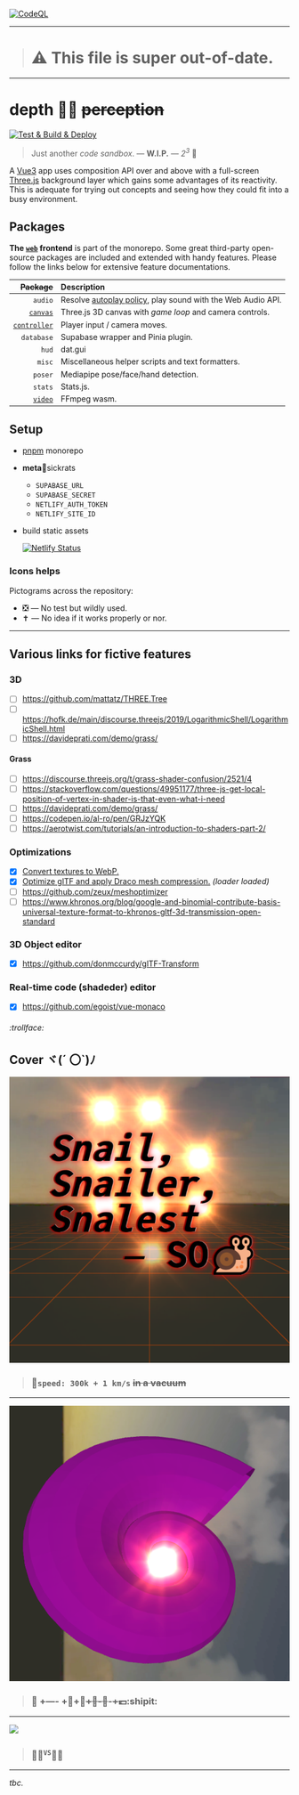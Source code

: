 [![CodeQL](https://github.com/SubZtep/depth/actions/workflows/codeql-analysis.yml/badge.svg)](https://github.com/SubZtep/depth/actions/workflows/codeql-analysis.yml)

---

> # :warning: This file is super out-of-date.

---

# depth 🧘‍♀️ ~~perception~~

[![Test & Build & Deploy](https://github.com/SubZtep/depth/actions/workflows/deploy.yml/badge.svg)](https://github.com/SubZtep/depth/actions/workflows/deploy.yml)

> Just another _code sandbox_. — **W.I.P.** — _2<sup>3</sup>_ :balloon:

A [Vue3](https://v3.vuejs.org/api/sfc-script-setup.html) app uses composition API over and above with a full-screen [Three.js](https://threejs.org/) background layer which gains some advantages of its reactivity. This is adequate for trying out concepts and seeing how they could fit into a busy environment.

## Packages

**The [`web`](./web#readme) frontend** is part of the monorepo. Some great third-party open-source packages are included and extended with handy features. Please follow the links below for extensive feature documentations.

|                                ~~Package~~ | Description                                                                                                         |
| -----------------------------------------: | :------------------------------------------------------------------------------------------------------------------ |
|                                    `audio` | Resolve [autoplay policy](https://developer.chrome.com/blog/autoplay/#webaudio), play sound with the Web Audio API. |
|         [`canvas`](packages/canvas#readme) | Three.js 3D canvas with _game loop_ and camera controls.                                                            |
| [`controller`](packages/controller#readme) | Player input / camera moves.                                                                                        |
|                                 `database` | Supabase wrapper and Pinia plugin.                                                                                  |
|                                      `hud` | dat.gui                                                                                                             |
|                                     `misc` | Miscellaneous helper scripts and text formatters.                                                                   |
|                                    `poser` | Mediapipe pose/face/hand detection.                                                                                 |
|                                    `stats` | Stats.js.                                                                                                           |
|           [`video`](packages/video#readme) | FFmpeg wasm.                                                                                                        |

## Setup

- [pnpm](https://pnpm.io/installation) monorepo

- **meta**:snail:sickrats

  - `SUPABASE_URL`
  - `SUPABASE_SECRET`
  - `NETLIFY_AUTH_TOKEN`
  - `NETLIFY_SITE_ID`

- build static assets

  [![Netlify Status](https://api.netlify.com/api/v1/badges/c2a49805-1f18-4c2a-868c-39bf5595ce26/deploy-status)](https://app.netlify.com/sites/wizardly-ramanujan-a933f2/deploys)

### Icons helps

Pictograms across the repository:

- :negative_squared_cross_mark: — No test but wildly used.
- :latin_cross: — No idea if it works properly or nor.

---

## Various links for fictive features

### 3D

- [ ] https://github.com/mattatz/THREE.Tree
- [ ] https://hofk.de/main/discourse.threejs/2019/LogarithmicShell/LogarithmicShell.html
- [ ] https://davideprati.com/demo/grass/

#### Grass

- [ ] https://discourse.threejs.org/t/grass-shader-confusion/2521/4
- [ ] https://stackoverflow.com/questions/49951177/three-js-get-local-position-of-vertex-in-shader-is-that-even-what-i-need
- [ ] https://davideprati.com/demo/grass/
- [ ] https://codepen.io/al-ro/pen/GRJzYQK
- [ ] https://aerotwist.com/tutorials/an-introduction-to-shaders-part-2/

### Optimizations

- [x] [Convert textures to WebP.](https://developers.google.com/speed/webp/docs/using)
- [x] [Optimize glTF and apply Draco mesh compression.](https://github.com/CesiumGS/gltf-pipeline) _(loader loaded)_
- [ ] https://github.com/zeux/meshoptimizer
- [ ] https://www.khronos.org/blog/google-and-binomial-contribute-basis-universal-texture-format-to-khronos-gltf-3d-transmission-open-standard

### 3D Object editor

- [x] https://github.com/donmccurdy/glTF-Transform

### Real-time code (shadeder) editor

- [x] https://github.com/egoist/vue-monaco

###### :trollface:

## Cover ヾ(´ 〇`)ﾉ

![shin](cover.png)

> ### :checkered_flag:`speed: 300k + 1 km/s` ~~in a vacuum~~

---

![](cover6.png)

> ### :shopping_cart: +—- +:shit:+:shit:~~+:shit:-:tongue:~~-~~+:pound:~~:shipit:

---

![](drop_fail.gif)

> ### :snail::robot:<sup>`VS`</sup>:balloon::ghost:

---

_tbc._

